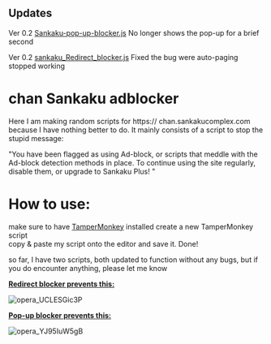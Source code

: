 ## Updates
Ver 0.2 [Sankaku-pop-up-blocker.js](Sankaku-pop-up-blocker.js) No longer shows the pop-up for a brief second

Ver 0.2 [sankaku_Redirect_blocker.js](sankaku_Redirect_blocker.js) Fixed the bug were auto-paging stopped working


# chan Sankaku adblocker

Here I am making random scripts for https:// chan.sankakucomplex.com because I have nothing better to do. It mainly consists of a script to stop the stupid message:

"You have been flagged as using Ad-block, or scripts that meddle with the Ad-block detection methods in place. To continue using the site regularly, disable them, or upgrade to Sankaku Plus! "

# How to use:
make sure to have [TamperMonkey]([URL](https://chromewebstore.google.com/detail/tampermonkey/dhdgffkkebhmkfjojejmpbldmpobfkfo)) installed
create a new TamperMonkey script  
copy & paste my script onto the editor and save it.
Done!

so far, I have two scripts, both updated to function without any bugs, but if you do encounter anything, please let me know

**[Redirect blocker prevents this:](sankaku_Redirect_blocker.js)**

![opera_UCLESGic3P](https://github.com/Poofless321/chan-Sankaku-adblock/assets/29880230/7c96126a-5807-473c-85ac-48555cc09dee)


**[Pop-up blocker prevents this:](Sankaku-pop-up-blocker.js)**

![opera_YJ95IuW5gB](https://github.com/Poofless321/chan-Sankaku-adblock/assets/29880230/463ed8ef-6494-4681-ab43-46069210a04c)

